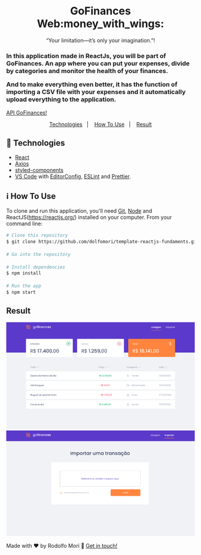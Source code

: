 
<h1 align="center">
GoFinances Web:money_with_wings:
</h3>

<p align="center">“Your limitation—it’s only your imagination.”!</blockquote>

<h3> 
  
In this application made in ReactJs, you will be part of GoFinances.
An app where you can put your expenses, divide by categories and monitor the health of your finances.

And to make everything even better, it has the function of importing a CSV file
with your expenses and it automatically upload everything to the application.

</h3>
  
  [API GoFinances!](https://github.com/dolfomori/gostack-template-typeorm-upload/)

  
<p align="center">
  <a href="#rocket-technologies">Technologies</a>&nbsp;&nbsp;&nbsp;|&nbsp;&nbsp;&nbsp;
  <a href="#information_source-how-to-use">How To Use</a>&nbsp;&nbsp;&nbsp;|&nbsp;&nbsp;&nbsp;
  <a href="#result">Result</a>
</p>

## :rocket: Technologies

- [React](https://reactjs.org/)
- [Axios](https://github.com/axios/axios)
- [styled-components](https://www.styled-components.com/)
- [VS Code](https://code.visualstudio.com/) with [EditorConfig](https://editorconfig.org/), [ESLint](https://eslint.org/) and [Prettier](https://prettier.io/).

## :information_source: How To Use

To clone and run this application, you'll need [Git](https://git-scm.com), [Node](https://nodejs.org) and ReactJS(https://reactjs.org/) installed on your computer. From your command line:

```bash
# Clone this repository
$ git clone https://github.com/dolfomori/template-reactjs-fundaments.git

# Go into the repository

# Install dependencies
$ npm install

# Run the app
$ npm start

```

## Result

<img src="https://github.com/dolfomori/template-reactjs-fundaments/blob/master/public/screen_shot1.png" width="800"><img src="https://github.com/dolfomori/template-reactjs-fundaments/blob/master/public/screen_shot2.png" width="800">


Made with ♥ by Rodolfo Mori :wave: [Get in touch!](https://www.linkedin.com/in/rodolfomori/)
